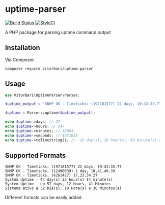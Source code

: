 # uptime-parser

[![Build Status](https://travis-ci.org/vitorbari/uptime-parser.svg?branch=master)](https://travis-ci.org/vitorbari/uptime-parser)
[![StyleCI](https://styleci.io/repos/64677269/shield)](https://styleci.io/repos/64677269)

A PHP package for parsing uptime command output

## Installation

Via Composer.

```
composer require vitorbari/uptime-parser
```

## Usage


```php
use VitorBari\UptimeParser\Parser;

$uptime_output = 'SNMP OK - Timeticks: (197181577) 22 days, 19:43:35.77';

$uptime = Parser::uptime($uptime_output);

echo $uptime->days; // 22
echo $uptime->hours; // 547
echo $uptime->minutes; // 32863
echo $uptime->seconds; // 1971815
echo $uptime->toTimeString(); // '22 day(s), 19 hour(s), 43 minute(s) and 35 second(s)'

```


## Supported Formats


```
SNMP OK - Timeticks: (197181577) 22 days, 19:43:35.77
SNMP OK - Timeticks, (12490039) 1 day, 10,41,40.39
SNMP OK - Timeticks, (6261427) 17,23,34.27
System Uptime - 44 day(s) 23 hour(s) 14 minute(s)
System Uptime - up 57 days, 12 Hours, 41 Minutes
Sistema ativo a 32 Dia(s), 10 Hora(s) e 38 Minutos(s)
```

Different formats can be easily added.